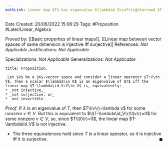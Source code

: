 ```yaml
---
mathLink: Linear map $T$ has eigenvalue $\lambda$ $\Leftrightarrow$ $T-\lambda\id$ is not invertible
---
```


<div class="topSpace"></div>

Date Created: 20/06/2022 15:06:29
Tags: #Proposition #Later/Linear_Algebra

Proved by: [[Basic properties of linear maps]], [[Linear map between vector spaces of same dimension is injective iff surjective]]
References: _Not Applicable_
Justifications: _Not Applicable_

Specializations: _Not Applicable_
Generalizations: _Not Applicable_

``` ad-Proposition
title: Proposition.

_Let $V$ be a $K$-vector space and consider a linear operator $T:V\to V$. Then a scalar $\lambda\in K$ is an eigenvalue of $T$ iff the linear map $T-\lambda\id_V:V\to V$ is, equivalently:_
* _not injective,_
* _not surjective, or_
* _not invertible._

```

_Proof_. If $\lambda$ is an eigenvalue of $T$, then $T\l(v\r)=\lambda v$ for some nonzero $v\in V$. But this is equivalent to $\l(T-\lambda\id_V\r)\l(v\r)=0$ for some nonzero $v\in V$, so, since $T\l(0\r)=0$, the linear map $T-\lambda\id_V$ is not injective.
* The three equivalences hold since $T$ is a linear operator, so it is injective iff it is surjective.<span style="float:right;">$\blacksquare$</span>
